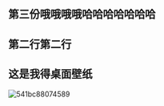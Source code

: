 ## 第三份哦哦哦哦哈哈哈哈哈哈哈

## 第二行第二行

## 这是我得桌面壁纸
![541bc88074589](https://cdn.jsdelivr.net/gh/ajaj918/imagesCloud/images_for_myArticle/541bc88074589.jpg)

